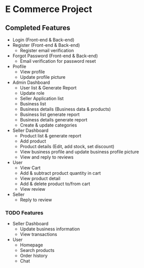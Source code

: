 # E Commerce Project

## Completed Features

-   Login (Front-end & Back-end)
-   Register (Front-end & Back-end)
    -   Register email verification
-   Forgot Password (Front-end & Back-end)
    -   Email verification for password reset
-   Profile
    -   View profile
    -   Update profile picture
-   Admin Dashboard
    -   User list & Generate Report
    -   Update role
    -   Seller Application list
    -   Business list
    -   Business details (Business data & products)
    -   Business list generate report
    -   Business details generate report
    -   Create & update categories
-   Seller Dashboard
    -   Product list & generate report
    -   Add product
    -   Product details (Edit, add stock, set discount)
    -   View business profile and update business profile picture
    -   View and reply to reviews
-   User
    -   View Cart
    -   Add & subtract product quantity in cart
    -   View product detail
    -   Add & delete product to/from cart
    -   View review
-   Seller
    -   Reply to review

### TODO Features

-   Seller Dashboard
    -   Update business information
    -   View transactions
-   User
    -   Homepage
    -   Search products
    -   Order history
    -   Chat
